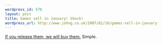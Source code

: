```yaml
--- 
wordpress_id: 578
layout: post
title: Games sell in January! Shock!
wordpress_url: http://www.johng.co.uk/2007/02/16/games-sell-in-january-shock/
---
```

[If you release them, we will buy them.](http://www.mcvuk.com/2007-game-sales-at-an-all-time-high) Simple.
